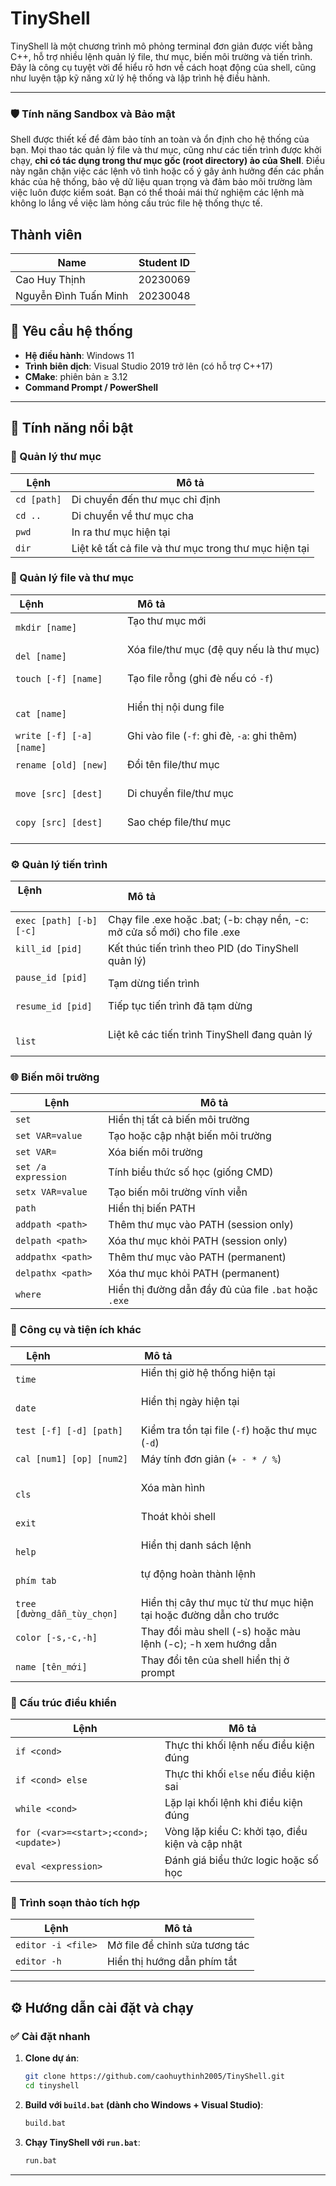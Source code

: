 # TinyShell

TinyShell là một chương trình mô phỏng terminal đơn giản được viết bằng C++, hỗ trợ nhiều lệnh quản lý file, thư mục, biến môi trường và tiến trình. Đây là công cụ tuyệt vời để hiểu rõ hơn về cách hoạt động của shell, cũng như luyện tập kỹ năng xử lý hệ thống và lập trình hệ điều hành.

---

### 🛡️ Tính năng Sandbox và Bảo mật

Shell được thiết kế để đảm bảo tính an toàn và ổn định cho hệ thống của bạn. Mọi thao tác quản lý file và thư mục, cũng như các tiến trình được khởi chạy, **chỉ có tác dụng trong thư mục gốc (root directory) ảo của Shell**. Điều này ngăn chặn việc các lệnh vô tình hoặc cố ý gây ảnh hưởng đến các phần khác của hệ thống, bảo vệ dữ liệu quan trọng và đảm bảo môi trường làm việc luôn được kiểm soát. Bạn có thể thoải mái thử nghiệm các lệnh mà không lo lắng về việc làm hỏng cấu trúc file hệ thống thực tế.

## Thành viên
| Name                  | Student ID  |
|-----------------------|-------------|
| Cao Huy Thịnh         | 20230069    |
| Nguyễn Đình Tuấn Minh | 20230048    |

## 📌 Yêu cầu hệ thống

- **Hệ điều hành**: Windows 11
- **Trình biên dịch**: Visual Studio 2019 trở lên (có hỗ trợ C++17)
- **CMake**: phiên bản ≥ 3.12
- **Command Prompt / PowerShell**

---


## 🚀 Tính năng nổi bật

### 📁 Quản lý thư mục
| Lệnh                          | Mô tả                                                       |
|------------------------------|-------------------------------------------------------------|
| `cd [path]`                  | Di chuyển đến thư mục chỉ định                              |
| `cd ..`                      | Di chuyển về thư mục cha                                    |
| `pwd`                        | In ra thư mục hiện tại                                      |
| `dir`                        | Liệt kê tất cả file và thư mục trong thư mục hiện tại       |

### 📄 Quản lý file và thư mục
| Lệnh                          | Mô tả                                                       |
|------------------------------|-------------------------------------------------------------|
| `mkdir [name]`               | Tạo thư mục mới                                             |
| `del [name]`                 | Xóa file/thư mục (đệ quy nếu là thư mục)                   |
| `touch [-f] [name]`          | Tạo file rỗng (ghi đè nếu có `-f`)                         |
| `cat [name]`                 | Hiển thị nội dung file                                      |
| `write [-f] [-a] [name]`     | Ghi vào file (`-f`: ghi đè, `-a`: ghi thêm)                |
| `rename [old] [new]`         | Đổi tên file/thư mục                                        |
| `move [src] [dest]`          | Di chuyển file/thư mục                                      |
| `copy [src] [dest]`          | Sao chép file/thư mục                                       |

### ⚙️ Quản lý tiến trình
| Lệnh                          | Mô tả                                                       |
|------------------------------|-------------------------------------------------------------|
| `exec [path] [-b] [-c]`      | Chạy file .exe hoặc .bat; (-b: chạy nền, -c: mở cửa sổ mới) cho file .exe |
| `kill_id [pid]`              | Kết thúc tiến trình theo PID (do TinyShell quản lý)         |
| `pause_id [pid]`             | Tạm dừng tiến trình                                         |
| `resume_id [pid]`            | Tiếp tục tiến trình đã tạm dừng                             |
| `list`                       | Liệt kê các tiến trình TinyShell đang quản lý               |


### 🌐 Biến môi trường
| Lệnh                          | Mô tả                                                       |
|------------------------------|-------------------------------------------------------------|
| `set`                        | Hiển thị tất cả biến môi trường                            |
| `set VAR=value`              | Tạo hoặc cập nhật biến môi trường                           |
| `set VAR=`                   | Xóa biến môi trường                                         |
| `set /a expression`          | Tính biểu thức số học (giống CMD)                          |
| `setx VAR=value`             | Tạo biến môi trường vĩnh viễn                  |
| `path`                       | Hiển thị biến PATH                                          |
| `addpath <path>`             | Thêm thư mục vào PATH (session only)                            |
| `delpath <path>`             | Xóa thư mục khỏi PATH (session only)                |
| `addpathx <path>`            | Thêm thư mục vào PATH (permanent)                   |
| `delpathx <path>`            | Xóa thư mục khỏi PATH (permanent)                                    |
| `where`                      | Hiển thị đường dẫn đầy đủ của file `.bat` hoặc `.exe`       |

### 🧰 Công cụ và tiện ích khác
| Lệnh                          | Mô tả                                                       |
|------------------------------|-------------------------------------------------------------|
| `time`                       | Hiển thị giờ hệ thống hiện tại                             |
| `date`                       | Hiển thị ngày hiện tại                                      |
| `test [-f] [-d] [path]`      | Kiểm tra tồn tại file (`-f`) hoặc thư mục (`-d`)             |
| `cal [num1] [op] [num2]`     | Máy tính đơn giản (`+ - * / %`)                              |
| `cls`                        | Xóa màn hình                                                |
| `exit`                       | Thoát khỏi shell                                            |
| `help`                       | Hiển thị danh sách lệnh                                     |
| `phím tab`                  | tự động hoàn thành lệnh                                     |
| `tree [đường_dẫn_tùy_chọn]`  | Hiển thị cây thư mục từ thư mục hiện tại hoặc đường dẫn cho trước |
| `color [-s,-c,-h]`           | Thay đổi màu shell (-s) hoặc màu lệnh (-c); -h xem hướng dẫn |
| `name [tên_mới]`             | Thay đổi tên của shell hiển thị ở prompt                    |

### 🔁 Cấu trúc điều khiển  
| Lệnh                                      | Mô tả                                                               |
|-------------------------------------------|---------------------------------------------------------------------|
| `if <cond>`                               | Thực thi khối lệnh nếu điều kiện đúng                              |
| `if <cond> else`                          | Thực thi khối `else` nếu điều kiện sai                             |
| `while <cond>`                            | Lặp lại khối lệnh khi điều kiện đúng                               |
| `for (<var>=<start>;<cond>;<update>)`     | Vòng lặp kiểu C: khởi tạo, điều kiện và cập nhật                   |
| `eval <expression>`                       | Đánh giá biểu thức logic hoặc số học                               |


### 📝 Trình soạn thảo tích hợp
| Lệnh                          | Mô tả                                                       |
|------------------------------|-------------------------------------------------------------|
| `editor -i <file>`           | Mở file để chỉnh sửa tương tác                             |
| `editor -h`                  | Hiển thị hướng dẫn phím tắt                                 |

---

## ⚙️ Hướng dẫn cài đặt và chạy

### ✅ Cài đặt nhanh

1. **Clone dự án**:

    ```bash
    git clone https://github.com/caohuythinh2005/TinyShell.git
    cd tinyshell
    ```

2. **Build với `build.bat` (dành cho Windows + Visual Studio)**:

    ```bash
    build.bat
    ```

3. **Chạy TinyShell với `run.bat`**:

    ```bash
    run.bat
    ```

---
